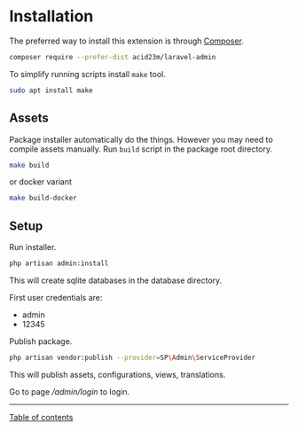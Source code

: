 Installation
============

The preferred way to install this extension
is through [Composer](http://getcomposer.org/download/).

```bash
composer require --prefer-dist acid23m/laravel-admin
```

To simplify running scripts install `make` tool.

```bash
sudo apt install make
```

Assets
-----

Package installer automatically do the things.
However you may need to compile assets manually.
Run `build` script in the package root directory.

```bash
make build
```

or docker variant

```bash
make build-docker
```

Setup
-----

Run installer.

```bash
php artisan admin:install
```

This will create sqlite databases in the database directory.

First user credentials are:

- admin
- 12345

Publish package.

```bash
php artisan vendor:publish --provider=SP\Admin\ServiceProvider
```

This will publish assets, configurations, views, translations.

Go to page */admin/login* to login.

---

[Table of contents](./index.md)
